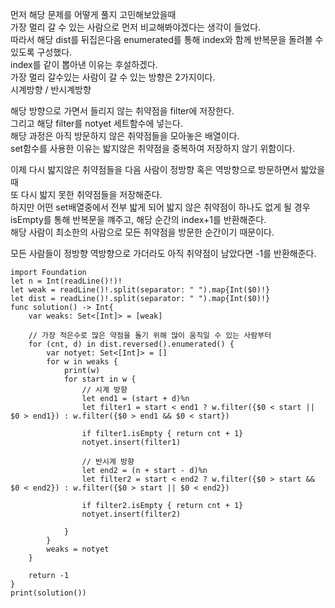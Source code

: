 먼저 해당 문제를 어떻게 풀지 고민해보았을때   
가장 멀리 갈 수 있는 사람으로 먼저 비교해봐야겠다는 생각이 들었다.   
따라서 해당 dist를 뒤집은다음 enumerated를 통해 index와 함께 반복문을 돌려볼 수 있도록 구성했다.   
index를 같이 뽑아낸 이유는 후설하겠다.   
가장 멀리 갈수있는 사람이 갈 수 있는 방향은 2가지이다.   
시계방향 / 반시계방향   
   
해당 방향으로 가면서 들리지 않는 취약점을 filter에 저장한다.   
그리고 해당 filter를 notyet 세트함수에 넣는다.   
해당 과정은 아직 방문하지 않은 취약점들을 모아놓은 배열이다.   
set함수를 사용한 이유는 밟지않은 취약점을 중복하여 저장하지 않기 위함이다.   
   
이제 다시 밟지않은 취약점들을 다음 사람이 정방향 혹은 역방향으로 방문하면서 밟았을때   
또 다시 밟지 못한 취약점들을 저장해준다.   
하지만 어떤 set배열중에서 전부 밟게 되어 밟지 않은 취약점이 하나도 없게 될 경우   
isEmpty를 통해 반복문을 꺠주고, 해당 순간의 index+1를 반환해준다.   
해당 사람이 최소한의 사람으로 모든 취약점을 방문한 순간이기 때문이다.   
   
모든 사람들이 정방향 역방향으로 가더라도 아직 취약점이 남았다면 -1를 반환해준다.   
```
import Foundation
let n = Int(readLine()!)!
let weak = readLine()!.split(separator: " ").map{Int($0)!}
let dist = readLine()!.split(separator: " ").map{Int($0)!}
func solution() -> Int{
    var weaks: Set<[Int]> = [weak]
    
    // 가장 적은수로 많은 약점을 돌기 위해 많이 움직일 수 있는 사람부터
    for (cnt, d) in dist.reversed().enumerated() {
        var notyet: Set<[Int]> = []
        for w in weaks {
            print(w)
            for start in w {
                // 시계 방향
                let end1 = (start + d)%n
                let filter1 = start < end1 ? w.filter({$0 < start || $0 > end1}) : w.filter({$0 > end1 && $0 < start})
                
                if filter1.isEmpty { return cnt + 1}
                notyet.insert(filter1)
                
                // 반시계 방향
                let end2 = (n + start - d)%n
                let filter2 = start < end2 ? w.filter({$0 > start && $0 < end2}) : w.filter({$0 > start || $0 < end2})
                
                if filter2.isEmpty { return cnt + 1}
                notyet.insert(filter2)
                
            }
        }
        weaks = notyet
    }
    
    return -1
}
print(solution())

```
